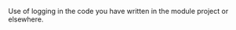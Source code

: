 <panel type="warning" header="`W7.5a` Can explain logging :star::star:" expanded no-close>
  <include src="../../book/errorHandling/logging/what/full.md" boilerplate />
<!-- TODO: add evidence -->
</panel>

<!-- ==================================================================================================== -->

<panel type="warning" header="`W7.5b` Can use logging :star::star:" expanded no-close>
  <include src="../../book/errorHandling/logging/how/full.md" boilerplate />
  <panel header="{{glyphicon_folder_close}} Evidence" expanded>

Use of logging in the code you have written in the module project or elsewhere.

  </panel>
</panel>

